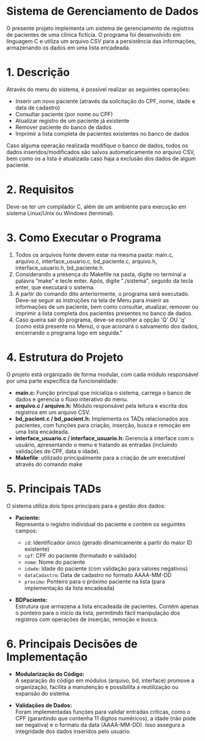 # Sistema de Gerenciamento de Dados

O presente projeto implementa um sistema de gerenciamento de registros de pacientes de uma clínica fictícia. O programa foi desenvolvido em linguagem C e utiliza um arquivo CSV para a persistência das informações, armazenando os dados em uma lista encadeada.

# 1. Descrição

Através do menu do sistema, é possível realizar as seguintes operações:
- Inserir um novo paciente (através da solicitação do CPF, nome, idade e data de cadastro)
- Consultar paciente (por nome ou CPF)
- Atualizar registro de um paciente já existente
- Remover paciente do banco de dados
- Imprimir a lista completa de pacientes existentes no banco de dados

Caso alguma operação realizada modifique o banco de dados, todos os dados inseridos/modificados são salvos automaticamente no arquivo CSV, bem como os a lista é atualizada caso haja a exclusão dos dados de algum paciente.


# 2. Requisitos
Deve-se ter um compilador C, além de um ambiente para execução em sistema Linux/Unix ou Windows (terminal).


# 3. Como Executar o Programa
1. Todos os arquivos fonte devem estar na mesma pasta: main.c, arquivo.c, interface_usuario.c, bd_paciente.c, arquivo.h, interface_usuario.h, bd_paciente.h.
2. Considerando a presença do Makefile na pasta, digite no terminal a palavra “make” e tecle enter. Após, digite "./sistema", seguido da tecla enter, que executará o sistema.
3. A partir do comando dito anteriormente, o programa será executado. Deve-se seguir as instruções na tela de Menu para inserir as informações de um paciente, bem como consultar, atualizar, remover ou imprimir a lista completa dos pacientes presentes no banco de dados.
4. Caso queira sair do programa, deve-se escolher a opção 'Q' OU 'q' (como está presente no Menu), o que acionará o salvamento dos dados, encerrando o programa logo em seguida."

# 4. Estrutura do Projeto 

O projeto está organizado de forma modular, com cada módulo responsável por uma parte específica da funcionalidade: 

- **main.c:** Função principal que inicializa o sistema, carrega o banco de dados e gerencia o fluxo interativo do menu. 
- **arquivo.c / arquivo.h:** Módulo responsável pela leitura e escrita dos registros em um arquivo CSV. 
- **bd_pacient.c / bd_pacient.h:** Implementa os TADs relacionados aos pacientes, com funções para criação, inserção, busca e remoção em uma lista encadeada. 
- **interface_usuario.c / interface_usuario.h:** Gerencia a interface com o usuário, apresentando o menu e tratando as entradas (incluindo validações de CPF, data e idade). 
- **Makefile**: utilizado principalmente para a criação de um executável através do comando make 

# 5. Principais TADs 

O sistema utiliza dois tipos principais para a gestão dos dados: 

- **Paciente:**   
  Representa o registro individual do paciente e contém os seguintes campos:   
  - `id`: Identificador único (gerado dinamicamente a partir do maior ID existente)   
  - `cpf`: CPF do paciente (formatado e validado)   
  - `nome`: Nome do paciente   
  - `idade`: Idade do paciente (com validação para valores negativos)   
  - `dataCadastro`: Data de cadastro no formato AAAA-MM-DD   
  - `proximo`: Ponteiro para o próximo paciente na lista (para implementação da lista encadeada) 

- **BDPaciente:**   
  Estrutura que armazena a lista encadeada de pacientes. Contém apenas o ponteiro para o início da lista, permitindo fácil manipulação dos registros com operações de inserção, remoção e busca.

# 6. Principais Decisões de Implementação 

- **Modularização do Código:**   
  A separação do código em módulos (arquivo, bd, interface) promove a organização, facilita a manutenção e possibilita a reutilização ou expansão do sistema. 

- **Validações de Dados:**   
  Foram implementadas funções para validar entradas críticas, como o CPF (garantindo que contenha 11 dígitos numéricos), a idade (não pode ser negativa) e o formato da data (AAAA-MM-DD). Isso assegura a integridade dos dados inseridos pelo usuário. 
